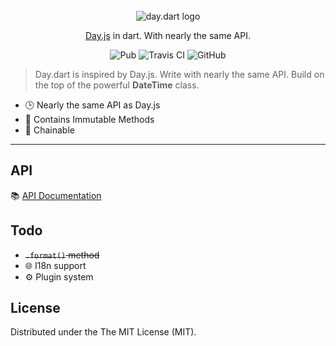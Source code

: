 <br />
<br />
<br />

<p align="center">
  <img src="https://github.com/g1eny0ung/day.dart/blob/master/day.dart.png?raw=true" alt="day.dart logo" />    
</p>
<p align="center"><a href="https://github.com/iamkun/dayjs/">Day.js</a> in dart. With nearly the same API.</p>

<p align="center">
  <img alt="Pub" src="https://img.shields.io/pub/v/day.svg">
  <img src="https://travis-ci.org/g1eny0ung/day.dart.svg?branch=master" alt="Travis CI" />
  <img alt="GitHub" src="https://img.shields.io/github/license/g1eny0ung/day.dart.svg">
</p>

> Day.dart is inspired by Day.js. Write with nearly the same API. Build on the top of the powerful **DateTime** class.

* 🕒 Nearly the same API as Day.js
* 💪 Contains Immutable Methods
* 🔗 Chainable

---

## API

📚 [API Documentation](API.md)

## Todo

- ~~`.format()` method~~
- 🌐 I18n support
- ⚙️ Plugin system

## License

Distributed under the The MIT License (MIT).

